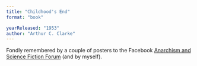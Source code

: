 ```yaml
---
title: "Childhood's End"
format: "book"

yearReleased: "1953"
author: "Arthur C. Clarke"
---
```

Fondly remembered by a couple of posters to the Facebook <a href="https://www.facebook.com/groups/anarchismandsciencefiction/?fref=ts"> Anarchism and Science Fiction Forum</a> (and by myself).
 